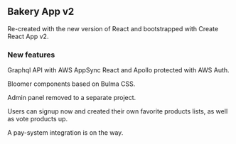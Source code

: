 ## Bakery App v2

Re-created with the new version of React and bootstrapped with Create React App v2.

### New features

Graphql API with AWS AppSync React and Apollo protected with AWS Auth.

Bloomer components based on Bulma CSS.

Admin panel removed to a separate project.

Users can signup now and created their own favorite products lists, as well as vote products up.

A pay-system integration is on the way.
